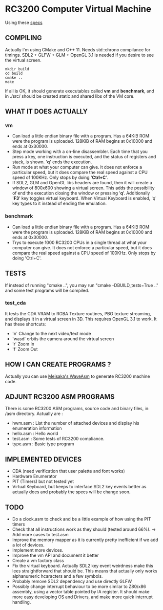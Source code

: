 RC3200 Computer Virtual Machine
===============================

Using these [specs](https://github.com/Zardoz89/Trillek-Computer)

COMPILING
---------
Actually I'm using CMake and C++ 11. Needs std::chrono compilance for timings. SDL2 + GLFW + GLM + OpenGL 3.1 is needed if you desire to see the virtual screen.

    mkdir build
    cd build
    cmake ..
    make
 
If all is OK, it should generate executables called **vm** and **benchmark**, and in ./src/ should be created static and shared libs of the VM core.

WHAT IT DOES ACTUALLY
------------------

### vm

- Can load a little endian binary file with a program. Has a 64KiB ROM were the program is uploaded. 128KiB of RAM begins at 0x10000 and ends at 0x30000.
- Step mode working with a on-line disassembler. Each time that you press a
  key, one instruction is executed, and the status of registers and stack, is
  shown. '**q**' ends the execution.
- Run mode at what your computer can give. It does not enforce a particular speed, but it does compare the real speed against a CPU speed of 100KHz. Only stops by doing '**Ctrl+C**'.
- If SDL2, GLM and OpenGL libs headers are found, then it will create a window of 800x600 showing a virtual screen. This
  adds the possibility of end the execution closing the window or pressing '**q**'. Additionally '**F3**' key toggles virtual keyboard. When Virtual Keyboard is enabled, 'q' key types to it instead of ending the emulation.

### benchmark

- Can load a little endian binary file with a program. Has a 64KiB ROM were the program is uploaded. 128KiB of RAM begins at 0x10000 and ends at 0x30000.
- Trys to execute 1000 RC3200 CPUs in a single thread at what your computer can give. It does not enforce a particular speed, but it does compare the real speed against a CPU speed of 100KHz. Only stops by doing 'Ctrl+C'.

TESTS
-----

If instead of running "cmake ..", you may run "cmake -DBUILD_tests=True .." and some test programs will be compiled.

### test_cda

It tests the CDA VRAM to RGBA Texture routines, PBO texture streaming, and displays it in a virtual screen in 3D. This requires OpenGL 3.1 to work.
It has these shortcuts:

- 'n' Change to the next video/text mode
- 'wasd' orbits the camera around the virtual screen
- 'r' Zoom In
- 'f' Zoom Out

HOW I CAN CREATE PROGRAMS ?
---------------------------
Actually you can use <a href="https://github.com/Meisaka/WaveAsm" target="_blank">Meisaka's WaveAsm</a> to generate RC3200 machine code.

ADJUNT RC3200 ASM PROGRAMS
--------------------------
There is some RC3200 ASM programs, source code and binary files, in /asm directory. Actually are :

- hwm.asm : List the number of attached devices and display his enumeration information
- hello.asm : Hello world
- test.asm : Some tests of RC3200 compliance.
- type.asm : Basic type program

IMPLEMENTED DEVICES
-------------------

- CDA (need verification that user palette and font works)
- Hardware Enumerator
- PIT (Timers) but not tested yet
- Virtual Keyboard, but keeps to interface SDL2 key events better as actually does and probably the specs will be change soon.


TODO
----

- Do a clock.asm to check and be a little example of how using the PIT timers
- Check that all instructions work as they should (tested around 66%). -> Add more cases to test.asm
- Improve the memory mapper as it is currently pretty inefficient if we add a lot of devices.
- Implement more devices.
- Improve the vm API and document it better
- Create a vm factory class
- Fix the virtual keyboard. Actually SDL2 key event weirdness make this lees straightforward that should be. This means that actually only works alphanumeric hcaracters and a few symbols.
- Probably remove SDL2 dependency and use directly GLFW
- Possibly change interrupt behaviour to be more similar to Z80/x86 assembly, using a vector table pointed by IA register. It should make more easy developing OS and Drivers, and make more quick interrupt handling.

